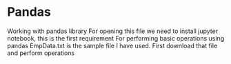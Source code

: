 # Pandas
Working with pandas library
For opening this file we need to install jupyter notebook, this is the first requirement
For performing basic operations using pandas EmpData.txt is the sample file I have used.
First download that file and perform operations 
